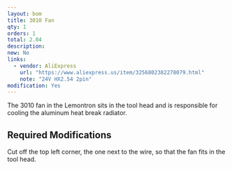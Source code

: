 ```yaml
---
layout: bom
title: 3010 Fan
qty: 1
orders: 1
total: 2.04
description: 
new: No
links: 
  - vendor: AliExpress
    url: "https://www.aliexpress.us/item/3256802382278079.html"
    note: "24V HX2.54 2pin"
modification: Yes
---
```


The 3010 fan in the Lemontron sits in the tool head and is responsible for cooling the aluminum heat break radiator.


## Required Modifications

Cut off the top left corner, the one next to the wire, so that the fan fits in the tool head.